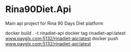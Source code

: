 # Rina90Diet.Api

Main api project for Rina 90 Days Diet platform

docker build . -t rinadiet-api
docker tag rinadiet-api:latest www.payglx.com:5132/rinadiet-api:latest
docker push www.payglx.com:5132/rinadiet-api:latest
